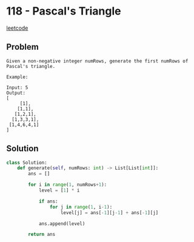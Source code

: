 # 118 - Pascal's Triangle

[leetcode](https://leetcode.com/problems/pascals-triangle/)

## Problem

    Given a non-negative integer numRows, generate the first numRows of Pascal's triangle.
    
    Example:
    
    Input: 5
    Output:
    [
         [1],
        [1,1],
       [1,2,1],
      [1,3,3,1],
     [1,4,6,4,1]
    ]

## Solution

```python
class Solution:
    def generate(self, numRows: int) -> List[List[int]]:
        ans = []

        for i in range(1, numRows+1):
            level = [1] * i

            if ans:
                for j in range(1, i-1):
                    level[j] = ans[-1][j-1] + ans[-1][j]

            ans.append(level)

        return ans
```
